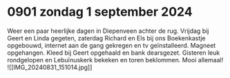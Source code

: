 # 0901 zondag 1 september 2024
Weer een paar heerlijke dagen in Diepenveen achter de rug. Vrijdag bij Geert en Linda gegeten, zaterdag Richard en Els bij ons
 Boekenkastje opgebouwd, internet aan de gang gekregen en tv geïnstalleerd. Magneet opgehangen. Kleed bij Geert opgehaald en bank dearsgezet. Gisteren leuk rondgelopen en Lebuïnuskerk bekeken en toren beklommen. Mooi allemaal! 
![[IMG_20240831_151014.jpg]]